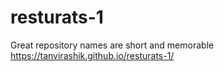 # resturats-1
Great repository names are short and memorable
https://tanvirashik.github.io/resturats-1/
